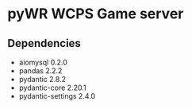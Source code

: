 # pyWR WCPS Game server

## Dependencies
- aiomysql 0.2.0 
- pandas 2.2.2
- pydantic 2.8.2
- pydantic-core 2.20.1
- pydantic-settings 2.4.0
